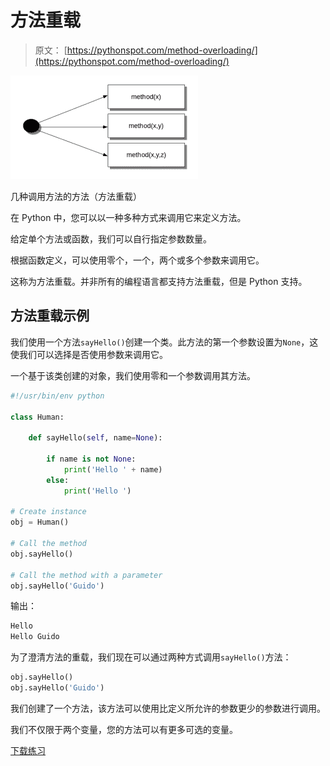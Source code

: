 # 方法重载

> 原文： [https://pythonspot.com/method-overloading/](https://pythonspot.com/method-overloading/)

![method overloading](img/fac89ca5c417cab74c1eae70c7d3c4b4.jpg)

几种调用方法的方法（方法重载）

在 Python 中，您可以以一种多种方式来调用它来定义方法。

给定单个方法或函数，我们可以自行指定参数数量。

根据函数定义，可以使用零个，一个，两个或多个参数来调用它。

这称为方法重载。并非所有的编程语言都支持方法重载，但是 Python 支持。

## 方法重载示例

我们使用一个方法`sayHello()`创建一个类。此方法的第一个参数设置为`None`，这使我们可以选择是否使用参数来调用它。

一个基于该类创建的对象，我们使用零和一个参数调用其方法。

```py
#!/usr/bin/env python

class Human:

    def sayHello(self, name=None):

        if name is not None:
            print('Hello ' + name)
        else:
            print('Hello ')

# Create instance
obj = Human()

# Call the method
obj.sayHello()

# Call the method with a parameter
obj.sayHello('Guido')

```

输出：

```py
Hello
Hello Guido

```

为了澄清方法的重载，我们现在可以通过两种方式调用`sayHello()`方法：

```py
obj.sayHello()
obj.sayHello('Guido')

```

我们创建了一个方法，该方法可以使用比定义所允许的参数更少的参数进行调用。

我们不仅限于两个变量，您的方法可以有更多可选的变量。

[下载练习](https://pythonspot.com/download-oop-exercises/)